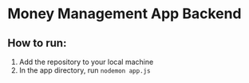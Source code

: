 # Money Management App Backend

## How to run:

1. Add the repository to your local machine
2. In the app directory, run ``` nodemon app.js ```
